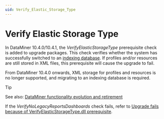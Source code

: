 ```yaml
---
uid: Verify_Elastic_Storage_Type
---
```


# Verify Elastic Storage Type

In DataMiner 10.4.0/10.4.1<!--RN 37763-->, the *VerifyElasticStorageType* prerequisite check is added to upgrade packages. This check verifies whether the system has successfully switched to an [indexing database](xref:Indexing_Database). If profiles and/or resources are still stored in XML files, this prerequisite will cause the upgrade to fail.

From DataMiner 10.4.0 onwards, XML storage for profiles and resources is no longer supported, and migrating to an indexing database is required.

> [!TIP]
> See also: [DataMiner functionality evolution and retirement](xref:Software_support_life_cycles#dataminer-functionality-evolution-and-retirement)

If the *VerifyNoLegacyReportsDashboards* check fails, refer to [Upgrade fails because of VerifyElasticStorageType.dll prerequisite](xref:KI_Upgrade_fails_VerifyElasticStorageType_prerequisite).
